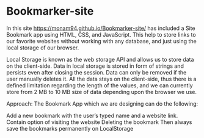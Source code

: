 # Bookmarker-site
In this site https://monam94.github.io/Bookmarker-site/ has included a Site Bookmark app using HTML, CSS, and JavaScript. 
This  help to store links to our favorite websites without working with any database, and just using the local storage of our browser.

Local Storage is known as the web storage API and allows us to store data on the client-side. Data in local storage is stored in form of strings and persists even after closing the session.  Data can only be removed if the user manually deletes it.  All the data stays on the client-side, thus there is a defined limitation regarding the length of the values, and we can currently store from 2 MB to 10 MB size of data depending upon the browser we use.

Approach: The Bookmark App which we are designing can do the following:

Add a new bookmark with the user’s typed name and a website link.
Contain option of visiting the website
Deleting the bookmark
Then always save the bookmarks permanently on LocalStorage
